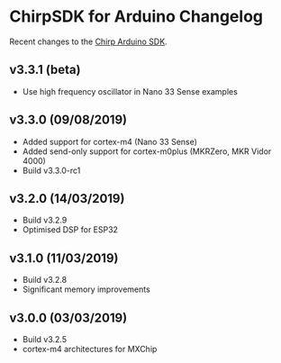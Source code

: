# ChirpSDK for Arduino Changelog

Recent changes to the [Chirp Arduino SDK](https://developers.chirp.io/docs).

## v3.3.1 (beta)
 - Use high frequency oscillator in Nano 33 Sense examples

## v3.3.0 (09/08/2019)

 - Added support for cortex-m4 (Nano 33 Sense)
 - Added send-only support for cortex-m0plus (MKRZero, MKR Vidor 4000)
 - Build v3.3.0-rc1

## v3.2.0 (14/03/2019)

 - Build v3.2.9
 - Optimised DSP for ESP32

## v3.1.0 (11/03/2019)

 - Build v3.2.8
 - Significant memory improvements

## v3.0.0 (03/03/2019)

 - Build v3.2.5
 - cortex-m4 architectures for MXChip
